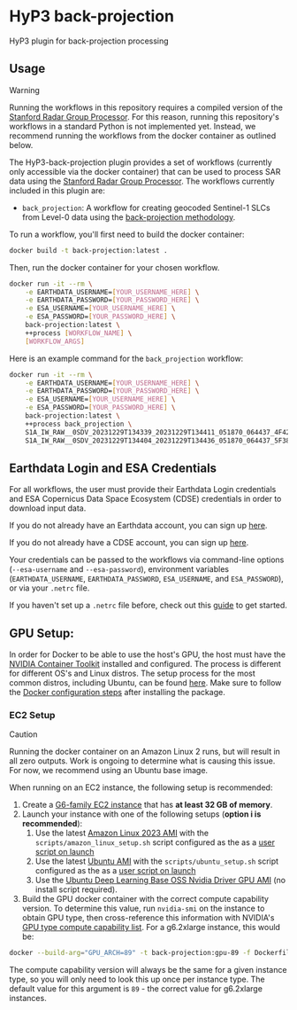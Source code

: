 # HyP3 back-projection

HyP3 plugin for back-projection processing

## Usage
> [!WARNING]
> Running the workflows in this repository requires a compiled version of the [Stanford Radar Group Processor](https://github.com/asfhyp3/back-projection). For this reason, running this repository's workflows in a standard Python is not implemented yet. Instead, we recommend running the workflows from the docker container as outlined below.

The HyP3-back-projection plugin provides a set of workflows (currently only accessible via the docker container) that can be used to process SAR data using the [Stanford Radar Group Processor](https://github.com/asfhyp3/back-projection). The workflows currently included in this plugin are:

- `back_projection`: A workflow for creating geocoded Sentinel-1 SLCs from Level-0 data using the [back-projection methodology](https://doi.org/10.1109/LGRS.2017.2753580).

To run a workflow, you'll first need to build the docker container:
```bash
docker build -t back-projection:latest .
```
Then, run the docker container for your chosen workflow.
```bash
docker run -it --rm \
    -e EARTHDATA_USERNAME=[YOUR_USERNAME_HERE] \
    -e EARTHDATA_PASSWORD=[YOUR_PASSWORD_HERE] \
    -e ESA_USERNAME=[YOUR_USERNAME_HERE] \
    -e ESA_PASSWORD=[YOUR_PASSWORD_HERE] \
    back-projection:latest \
    ++process [WORKFLOW_NAME] \
    [WORKFLOW_ARGS]
```
Here is an example command for the `back_projection` workflow:
```bash
docker run -it --rm \
    -e EARTHDATA_USERNAME=[YOUR_USERNAME_HERE] \
    -e EARTHDATA_PASSWORD=[YOUR_PASSWORD_HERE] \
    -e ESA_USERNAME=[YOUR_USERNAME_HERE] \
    -e ESA_PASSWORD=[YOUR_PASSWORD_HERE] \
    back-projection:latest \
    ++process back_projection \
    S1A_IW_RAW__0SDV_20231229T134339_20231229T134411_051870_064437_4F42-RAW \
    S1A_IW_RAW__0SDV_20231229T134404_20231229T134436_051870_064437_5F38-RAW
```

## Earthdata Login and ESA Credentials

For all workflows, the user must provide their Earthdata Login credentials and ESA Copernicus Data Space Ecosystem (CDSE) credentials in order to download input data.

If you do not already have an Earthdata account, you can sign up [here](https://urs.earthdata.nasa.gov/home).

If you do not already have a CDSE account, you can sign up [here](https://dataspace.copernicus.eu).

Your credentials can be passed to the workflows via command-line options (`--esa-username` and  `--esa-password`), environment variables
(`EARTHDATA_USERNAME`, `EARTHDATA_PASSWORD`, `ESA_USERNAME`, and `ESA_PASSWORD`), or via your `.netrc` file.

If you haven't set up a `.netrc` file
before, check out this [guide](https://harmony.earthdata.nasa.gov/docs#getting-started) to get started.

## GPU Setup:
In order for Docker to be able to use the host's GPU, the host must have the [NVIDIA Container Toolkit](https://docs.nvidia.com/datacenter/cloud-native/container-toolkit/latest/index.html) installed and configured. 
The process is different for different OS's and Linux distros. The setup process for the most common distros, including Ubuntu, 
can be found [here](https://docs.nvidia.com/datacenter/cloud-native/container-toolkit/latest/install-guide.html#configuration). Make sure to follow the [Docker configuration steps](https://docs.nvidia.com/datacenter/cloud-native/container-toolkit/latest/install-guide.html#configuration) after installing the package.

### EC2 Setup
> [!CAUTION]
> Running the docker container on an Amazon Linux 2 runs, but will result in all zero outputs. Work is ongoing to determine what is causing this issue. For now, we recommend using an Ubuntu base image.

When running on an EC2 instance, the following setup is recommended:
1. Create a [G6-family EC2 instance](https://aws.amazon.com/ec2/instance-types/g6/) that has **at least 32 GB of memory**.
2. Launch your instance with one of the following setups (**option i is recommended**):
    1. Use the latest [Amazon Linux 2023 AMI](https://docs.aws.amazon.com/linux/al2023/ug/ec2.html) with the `scripts/amazon_linux_setup.sh` script configured as the as a [user script on launch](https://docs.aws.amazon.com/AWSEC2/latest/UserGuide/user-data.html)
    2. Use the latest [Ubuntu AMI](https://cloud-images.ubuntu.com/locator/ec2/) with the `scripts/ubuntu_setup.sh` script configured as the as a [user script on launch](https://docs.aws.amazon.com/AWSEC2/latest/UserGuide/user-data.html)
    3. Use the [Ubuntu Deep Learning Base OSS Nvidia Driver GPU AMI](https://aws.amazon.com/releasenotes/aws-deep-learning-base-gpu-ami-ubuntu-22-04/) (no install script required).
3. Build the GPU docker container with the correct compute capability version. To determine this value, run `nvidia-smi` on the instance to obtain GPU type, then cross-reference this information with NVIDIA's [GPU type compute capability list](https://developer.nvidia.com/cuda-gpus). For a g6.2xlarge instance, this would be:
```bash
docker --build-arg="GPU_ARCH=89" -t back-projection:gpu-89 -f Dockerfile.gpu .
```
The compute capability version will always be the same for a given instance type, so you will only need to look this up once per instance type.
The default value for this argument is `89` - the correct value for g6.2xlarge instances.
